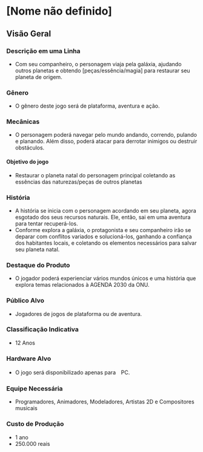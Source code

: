 # [Nome não definido]

## Visão Geral

### Descrição em uma Linha
- Com seu companheiro, o personagem viaja pela galáxia, ajudando outros planetas e obtendo [peças/essência/magia] para restaurar seu planeta de origem.

### Gênero
 - O gênero deste jogo será de plataforma, aventura e ação.

### Mecânicas
 - O personagem poderá navegar pelo mundo andando, correndo, pulando e planando. Além disso, poderá atacar para derrotar inimigos ou destruir obstáculos.

#### Objetivo do jogo
 - Restaurar o planeta natal do personagem principal coletando as essências das naturezas/peças de outros planetas

### História
 - A história se inicia com o personagem acordando em seu planeta, agora esgotado dos seus recursos naturais. Ele, então, sai em uma aventura para tentar recuperá-los.
 - Conforme explora a galáxia, o protagonista e seu companheiro irão se deparar com conflitos variados e solucioná-los, ganhando a confiança dos habitantes locais, e coletando os elementos necessários para salvar seu planeta natal.

### Destaque do Produto
 - O jogador poderá experienciar vários mundos únicos e uma história que explora temas relacionados à AGENDA 2030 da ONU.

### Público Alvo
 - Jogadores de jogos de plataforma ou de aventura.

### Classificação Indicativa
 - 12 Anos

### Hardware Alvo
 - O jogo será disponibilizado apenas para　PC.

### Equipe Necessária
 - Programadores, Animadores, Modeladores, Artistas 2D e Compositores musicais

### Custo de Produção
 - 1 ano 
 - 250.000 reais
